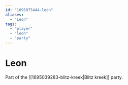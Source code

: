 ```yaml
---
id: "1695075444-leon"
aliases:
  - "Leon"
tags:
  - "player"
  - "leon"
  - "party"
---
```


# Leon

Part of the [[1695039283-blitz-kreek|Blitz kreek]] party.
